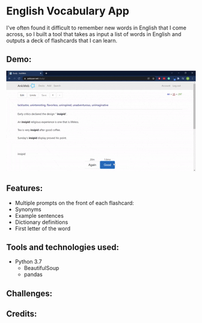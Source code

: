 # English Vocabulary App

I've often found it difficult to remember new words in English that I come across, so I built a tool that takes as input a list of words in English and outputs a deck of flashcards that I can learn.

## Demo:
![Demo](english-flashcards.gif)

## Features:
* Multiple prompts on the front of each flashcard:
 * Synonyms
 * Example sentences
 * Dictionary definitions
 * First letter of the word

## Tools and technologies used:
* Python 3.7
  * BeautifulSoup
  * pandas

## Challenges:

## Credits:
